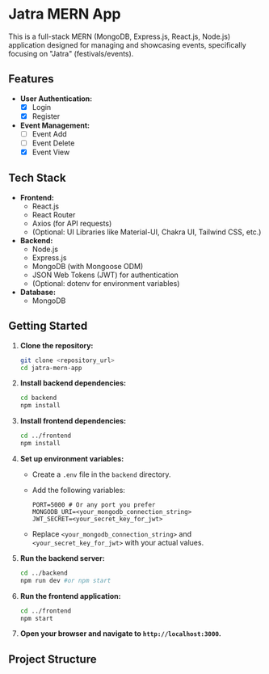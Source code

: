 # Jatra MERN App

This is a full-stack MERN (MongoDB, Express.js, React.js, Node.js) application designed for managing and showcasing events, specifically focusing on "Jatra" (festivals/events).

## Features

* **User Authentication:**
    * [x] Login
    * [x] Register
* **Event Management:**
    * [ ] Event Add
    * [ ] Event Delete
    * [x] Event View

## Tech Stack

* **Frontend:**
    * React.js
    * React Router
    * Axios (for API requests)
    * (Optional: UI Libraries like Material-UI, Chakra UI, Tailwind CSS, etc.)
* **Backend:**
    * Node.js
    * Express.js
    * MongoDB (with Mongoose ODM)
    * JSON Web Tokens (JWT) for authentication
    * (Optional: dotenv for environment variables)
* **Database:**
    * MongoDB

## Getting Started

1.  **Clone the repository:**

    ```bash
    git clone <repository_url>
    cd jatra-mern-app
    ```

2.  **Install backend dependencies:**

    ```bash
    cd backend
    npm install
    ```

3.  **Install frontend dependencies:**

    ```bash
    cd ../frontend
    npm install
    ```

4.  **Set up environment variables:**

    * Create a `.env` file in the `backend` directory.
    * Add the following variables:

        ```
        PORT=5000 # Or any port you prefer
        MONGODB_URI=<your_mongodb_connection_string>
        JWT_SECRET=<your_secret_key_for_jwt>
        ```

    * Replace `<your_mongodb_connection_string>` and `<your_secret_key_for_jwt>` with your actual values.

5.  **Run the backend server:**

    ```bash
    cd ../backend
    npm run dev #or npm start
    ```

6.  **Run the frontend application:**

    ```bash
    cd ../frontend
    npm start
    ```

7.  **Open your browser and navigate to `http://localhost:3000`.**

## Project Structure